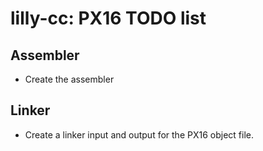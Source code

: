 # lilly-cc: PX16 TODO list

## Assembler
- Create the assembler

## Linker
- Create a linker input and output for the PX16 object file.
